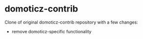 # domoticz-contrib
Clone of original domoticz-contrib repository with a few changes:
- remove domoticz-specific functionality
